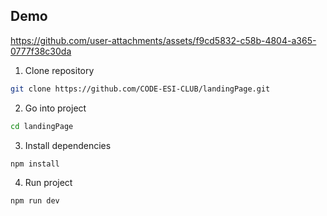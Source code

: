 ## Demo
https://github.com/user-attachments/assets/f9cd5832-c58b-4804-a365-0777f38c30da

1. Clone repository
```bash
git clone https://github.com/CODE-ESI-CLUB/landingPage.git
```

2. Go into project

```bash
cd landingPage
```

3. Install dependencies

```bash
npm install
```

4. Run project

```bash
npm run dev
```
